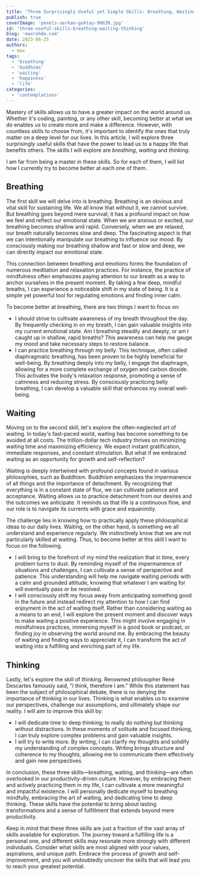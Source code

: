 ```yaml
---
title: 'Three Surprisingly Useful yet Simple Skills: Breathing, Waiting, Thinking'
publish: true
coverImage: 'pexels-serkan-goktay-90639.jpg'
id: 'three-useful-skills-breathing-waiting-thinking'
blog: 'maxrohde.com'
date: 2023-06-25
authors:
  - max
tags:
  - 'breathing'
  - 'buddhims'
  - 'waiting'
  - 'happiness'
  - 'life'
categories:
  - 'contemplations'
---
```


Mastery of skills allows us to have a greater impact on the world around us. Whether it's coding, painting, or any other skill, becoming better at what we do enables us to create more and make a difference. However, with countless skills to choose from, it's important to identify the ones that truly matter on a deep level for our lives. In this article, I will explore three surprisingly useful skills that have the power to lead us to a happy life that benefits others. The skills I will explore are _breathing_, _waiting_ and _thinking_.

I am far from being a master in these skills. So for each of them, I will list how I currently try to become better at each one of them.

## Breathing

The first skill we will delve into is breathing. Breathing is an obvious and vital skill for sustaining life. We all know that without it, we cannot survive. But breathing goes beyond mere survival; it has a profound impact on how we feel and reflect our emotional state. When we are anxious or excited, our breathing becomes shallow and rapid. Conversely, when we are relaxed, our breath naturally becomes slow and deep. The fascinating aspect is that we can intentionally manipulate our breathing to influence our mood. By consciously making our breathing shallow and fast or slow and deep, we can directly impact our emotional state.

This connection between breathing and emotions forms the foundation of numerous meditation and relaxation practices. For instance, the practice of mindfulness often emphasizes paying attention to our breath as a way to anchor ourselves in the present moment. By taking a few deep, mindful breaths, I can experience a noticeable shift in my state of being. It is a simple yet powerful tool for regulating emotions and finding inner calm.

To become better at breathing, there are two things I want to focus on:

- I should strive to cultivate awareness of my breath throughout the day. By frequently checking in on my breath, I can gain valuable insights into my current emotional state. Am I breathing steadily and deeply, or am I caught up in shallow, rapid breaths? This awareness can help me gauge my mood and take necessary steps to restore balance.
- I can practice breathing through my belly. This technique, often called diaphragmatic breathing, has been proven to be highly beneficial for well-being. By breathing deeply into my belly, I engage the diaphragm, allowing for a more complete exchange of oxygen and carbon dioxide. This activates the body's relaxation response, promoting a sense of calmness and reducing stress. By consciously practicing belly breathing, I can develop a valuable skill that enhances my overall well-being.

## Waiting

Moving on to the second skill, let's explore the often-neglected art of waiting. In today's fast-paced world, waiting has become something to be avoided at all costs. The trillion-dollar tech industry thrives on minimizing waiting time and maximizing efficiency. We expect instant gratification, immediate responses, and constant stimulation. But what if we embraced waiting as an opportunity for growth and self-reflection?

Waiting is deeply intertwined with profound concepts found in various philosophies, such as Buddhism. Buddhism emphasizes the impermanence of all things and the importance of detachment. By recognizing that everything is in a constant state of flux, we can cultivate patience and acceptance. Waiting allows us to practice detachment from our desires and the outcomes we anticipate. It reminds us that life is a continuous flow, and our role is to navigate its currents with grace and equanimity.

The challenge lies in knowing how to practically apply these philosophical ideas to our daily lives. Waiting, on the other hand, is something we all understand and experience regularly. We instinctively know that we are not particularly skilled at waiting. Thus, to become better at this skill I want to focus on the following.

- I will bring to the forefront of my mind the realization that in time, every problem turns to dust. By reminding myself of the impermanence of situations and challenges, I can cultivate a sense of perspective and patience. This understanding will help me navigate waiting periods with a calm and grounded attitude, knowing that whatever I am waiting for will eventually pass or be resolved.
- I will consciously shift my focus away from anticipating something good in the future and instead redirect my attention to how I can find enjoyment in the act of waiting itself. Rather than considering waiting as a means to an end, I will explore the present moment and discover ways to make waiting a positive experience. This might involve engaging in mindfulness practices, immersing myself in a good book or podcast, or finding joy in observing the world around me. By embracing the beauty of waiting and finding ways to appreciate it, I can transform the act of waiting into a fulfilling and enriching part of my life.

## Thinking

Lastly, let's explore the skill of thinking. Renowned philosopher René Descartes famously said, "I think, therefore I am." While this statement has been the subject of philosophical debate, there is no denying the importance of thinking in our lives. Thinking is what enables us to examine our perspectives, challenge our assumptions, and ultimately shape our reality. I will aim to improve this skill by:

- I will dedicate time to deep thinking; to really do nothing but thinking without distractions. In these moments of solitude and focused thinking, I can truly explore complex problems and gain valuable insights.
- I will try to write more. By writing, I can clarify my thoughts and solidify my understanding of complex concepts. Writing brings structure and coherence to my thoughts, allowing me to communicate them effectively and gain new perspectives.

In conclusion, these three skills—breathing, waiting, and thinking—are often overlooked in our productivity-driven culture. However, by embracing them and actively practicing them in my life, I can cultivate a more meaningful and impactful existence. I will personally dedicate myself to breathing mindfully, embracing the art of waiting, and dedicating time to deep thinking. These skills have the potential to bring about lasting transformations and a sense of fulfillment that extends beyond mere productivity.

Keep in mind that these three skills are just a fraction of the vast array of skills available for exploration. The journey toward a fulfilling life is a personal one, and different skills may resonate more strongly with different individuals. Consider what skills are most aligned with your values, aspirations, and unique path. Embrace the process of growth and self-improvement, and you will undoubtedly uncover the skills that will lead you to reach your greatest potential.